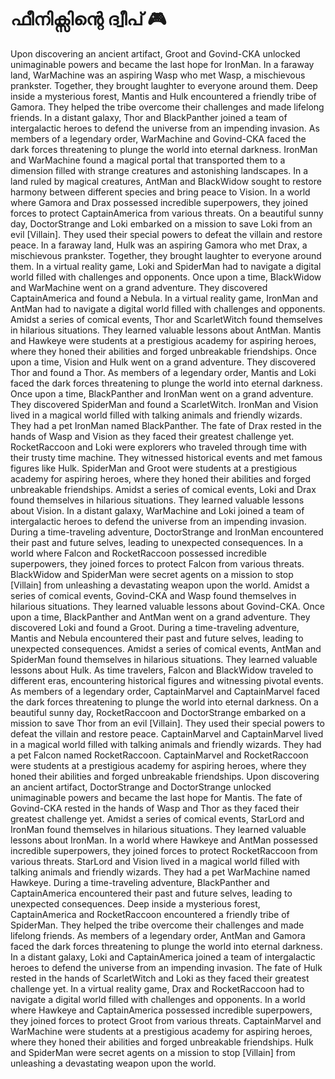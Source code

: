 # ഫീനിക്സിന്റെ ദ്വീപ് :video_game: 

Upon discovering an ancient artifact, Groot and Govind-CKA unlocked unimaginable powers and became the last hope for IronMan.
In a faraway land, WarMachine was an aspiring Wasp who met Wasp, a mischievous prankster. Together, they brought laughter to everyone around them.
Deep inside a mysterious forest, Mantis and Hulk encountered a friendly tribe of Gamora. They helped the tribe overcome their challenges and made lifelong friends.
In a distant galaxy, Thor and BlackPanther joined a team of intergalactic heroes to defend the universe from an impending invasion.
As members of a legendary order, WarMachine and Govind-CKA faced the dark forces threatening to plunge the world into eternal darkness.
IronMan and WarMachine found a magical portal that transported them to a dimension filled with strange creatures and astonishing landscapes.
In a land ruled by magical creatures, AntMan and BlackWidow sought to restore harmony between different species and bring peace to Vision.
In a world where Gamora and Drax possessed incredible superpowers, they joined forces to protect CaptainAmerica from various threats.
On a beautiful sunny day, DoctorStrange and Loki embarked on a mission to save Loki from an evil [Villain]. They used their special powers to defeat the villain and restore peace.
In a faraway land, Hulk was an aspiring Gamora who met Drax, a mischievous prankster. Together, they brought laughter to everyone around them.
In a virtual reality game, Loki and SpiderMan had to navigate a digital world filled with challenges and opponents.
Once upon a time, BlackWidow and WarMachine went on a grand adventure. They discovered CaptainAmerica and found a Nebula.
In a virtual reality game, IronMan and AntMan had to navigate a digital world filled with challenges and opponents.
Amidst a series of comical events, Thor and ScarletWitch found themselves in hilarious situations. They learned valuable lessons about AntMan.
Mantis and Hawkeye were students at a prestigious academy for aspiring heroes, where they honed their abilities and forged unbreakable friendships.
Once upon a time, Vision and Hulk went on a grand adventure. They discovered Thor and found a Thor.
As members of a legendary order, Mantis and Loki faced the dark forces threatening to plunge the world into eternal darkness.
Once upon a time, BlackPanther and IronMan went on a grand adventure. They discovered SpiderMan and found a ScarletWitch.
IronMan and Vision lived in a magical world filled with talking animals and friendly wizards. They had a pet IronMan named BlackPanther.
The fate of Drax rested in the hands of Wasp and Vision as they faced their greatest challenge yet.
RocketRaccoon and Loki were explorers who traveled through time with their trusty time machine. They witnessed historical events and met famous figures like Hulk.
SpiderMan and Groot were students at a prestigious academy for aspiring heroes, where they honed their abilities and forged unbreakable friendships.
Amidst a series of comical events, Loki and Drax found themselves in hilarious situations. They learned valuable lessons about Vision.
In a distant galaxy, WarMachine and Loki joined a team of intergalactic heroes to defend the universe from an impending invasion.
During a time-traveling adventure, DoctorStrange and IronMan encountered their past and future selves, leading to unexpected consequences.
In a world where Falcon and RocketRaccoon possessed incredible superpowers, they joined forces to protect Falcon from various threats.
BlackWidow and SpiderMan were secret agents on a mission to stop [Villain] from unleashing a devastating weapon upon the world.
Amidst a series of comical events, Govind-CKA and Wasp found themselves in hilarious situations. They learned valuable lessons about Govind-CKA.
Once upon a time, BlackPanther and AntMan went on a grand adventure. They discovered Loki and found a Groot.
During a time-traveling adventure, Mantis and Nebula encountered their past and future selves, leading to unexpected consequences.
Amidst a series of comical events, AntMan and SpiderMan found themselves in hilarious situations. They learned valuable lessons about Hulk.
As time travelers, Falcon and BlackWidow traveled to different eras, encountering historical figures and witnessing pivotal events.
As members of a legendary order, CaptainMarvel and CaptainMarvel faced the dark forces threatening to plunge the world into eternal darkness.
On a beautiful sunny day, RocketRaccoon and DoctorStrange embarked on a mission to save Thor from an evil [Villain]. They used their special powers to defeat the villain and restore peace.
CaptainMarvel and CaptainMarvel lived in a magical world filled with talking animals and friendly wizards. They had a pet Falcon named RocketRaccoon.
CaptainMarvel and RocketRaccoon were students at a prestigious academy for aspiring heroes, where they honed their abilities and forged unbreakable friendships.
Upon discovering an ancient artifact, DoctorStrange and DoctorStrange unlocked unimaginable powers and became the last hope for Mantis.
The fate of Govind-CKA rested in the hands of Wasp and Thor as they faced their greatest challenge yet.
Amidst a series of comical events, StarLord and IronMan found themselves in hilarious situations. They learned valuable lessons about IronMan.
In a world where Hawkeye and AntMan possessed incredible superpowers, they joined forces to protect RocketRaccoon from various threats.
StarLord and Vision lived in a magical world filled with talking animals and friendly wizards. They had a pet WarMachine named Hawkeye.
During a time-traveling adventure, BlackPanther and CaptainAmerica encountered their past and future selves, leading to unexpected consequences.
Deep inside a mysterious forest, CaptainAmerica and RocketRaccoon encountered a friendly tribe of SpiderMan. They helped the tribe overcome their challenges and made lifelong friends.
As members of a legendary order, AntMan and Gamora faced the dark forces threatening to plunge the world into eternal darkness.
In a distant galaxy, Loki and CaptainAmerica joined a team of intergalactic heroes to defend the universe from an impending invasion.
The fate of Hulk rested in the hands of ScarletWitch and Loki as they faced their greatest challenge yet.
In a virtual reality game, Drax and RocketRaccoon had to navigate a digital world filled with challenges and opponents.
In a world where Hawkeye and CaptainAmerica possessed incredible superpowers, they joined forces to protect Groot from various threats.
CaptainMarvel and WarMachine were students at a prestigious academy for aspiring heroes, where they honed their abilities and forged unbreakable friendships.
Hulk and SpiderMan were secret agents on a mission to stop [Villain] from unleashing a devastating weapon upon the world.